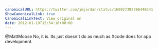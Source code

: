 ```yaml
---
canonicalURL: https://twitter.com/jmjordan/status/160027302766448641
ShowCanonicalLink: true
CanonicalLinkText: View original on
date: 2012-01-19T15:54:16+00:00
---
```

@MattMoose No, it is. Its just doesn't do as much as Xcode does for app development.